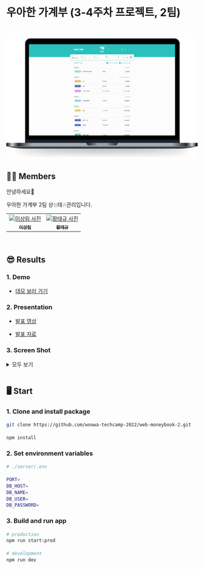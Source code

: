 # 우아한 가계부 (3-4주차 프로젝트, 2팀)

<br>

![우아한 가계부](./contents/woowa-moneybook.png)

## 🙋‍♂️ Members

안녕하세요👋

우아한 가계부 2팀 상<small style="opacity: 0.5;">림</small>태<small style="opacity: 0.5;">규</small>관리입니다.

<table>
  <tbody>
    <tr>
      <td align="center">
        <a href="https://github.com/sangrimlee">
          <img src="https://avatars.githubusercontent.com/u/56021431?v=4" width="150px;" alt="이상림 사진"/><br />
          <sub><b>이상림</b><br></sub>
        </a>
      </td>
      <td align="center">
        <a href="https://github.com/happyGyu">
          <img src="https://avatars.githubusercontent.com/u/95538993?s=400&u=142c62a8238fbfd3a3e46976651dbc991cafc088&v=4" width="150px;" alt="황태규 사진"/><br />
          <sub><b>황태규</b><br></sub>
        </a>
      </td>
    </tr>
  </tbody>
</table>

<br>

## 😎 Results

### 1. Demo

- [데모 보러 가기](http://3.34.193.200:3000/)

### 2. Presentation

- [발표 영상](https://youtu.be/WP2WCj1P970)

- [발표 자료](https://drive.google.com/file/d/1nKfg-4y-6Td6YJCuSvnpEfhiRQLQ-7zr/view?usp=sharing)

### 3. Screen Shot

<details>
 <summary>모두 보기</summary>
 
![메인페이지](./contents/main.jpg)

![캘린더페이지](./contents/calendar.jpg)

![통계페이지](./contents/statistics.jpg)

</details>

<br>

## 🖥 Start

### 1. Clone and install package

```bash
git clone https://github.com/woowa-techcamp-2022/web-moneybook-2.git

npm install
```

### 2. Set environment variables

```bash
# ./server/.env

PORT=
DB_HOST=
DB_NAME=
DB_USER=
DB_PASSWORD=
```

### 3. Build and run app

```bash
# production
npm run start:prod

# development
npm run dev
```
